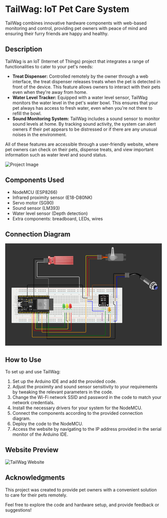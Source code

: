 # TailWag: IoT Pet Care System
TailWag combines innovative hardware components with web-based monitoring and control, providing pet owners with peace of mind and ensuring their furry friends are happy and healthy.

## Description

TailWag is an IoT (Internet of Things) project that integrates a range of functionalities to cater to your pet's needs:

- **Treat Dispenser:** Controlled remotely by the owner through a web interface, the treat dispenser releases treats when the pet is detected in front of the device. This feature allows owners to interact with their pets even when they're away from home.
- **Water Level Tracker:** Equipped with a water level sensor, TailWag monitors the water level in the pet's water bowl. This ensures that your pet always has access to fresh water, even when you're not there to refill the bowl.
- **Sound Monitoring System:** TailWag includes a sound sensor to monitor sound levels at home. By tracking sound activity, the system can alert owners if their pet appears to be distressed or if there are any unusual noises in the environment.

All of these features are accessible through a user-friendly website, where pet owners can check on their pets, dispense treats, and view important information such as water level and sound status.

![Project Image](project_image.png)

## Components Used

- NodeMCU (ESP8266)
- Infrared proximity sensor (E18-D80NK)
- Servo motor (SG90)
- Sound sensor (LM393)
- Water level sensor (Depth detection)
- Extra components: breadboard, LEDs, wires

## Connection Diagram

![Connection Diagram](connection_diagram.png)

## How to Use

To set up and use TailWag:

1. Set up the Arduino IDE and add the provided code.
2. Adjust the proximity and sound sensor sensitivity to your requirements by tweaking the relevant parameters in the code.
3. Change the Wi-Fi network SSID and password in the code to match your network credentials.
4. Install the necessary drivers for your system for the NodeMCU.
5. Connect the components according to the provided connection diagram.
6. Deploy the code to the NodeMCU.
7. Access the website by navigating to the IP address provided in the serial monitor of the Arduino IDE.

## Website Preview

![TailWag Website](website_preview.png)

## Acknowledgments

This project was created to provide pet owners with a convenient solution to care for their pets remotely.

Feel free to explore the code and hardware setup, and provide feedback or suggestions!
